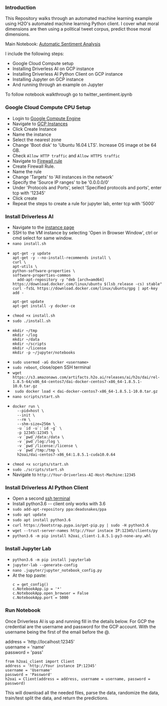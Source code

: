 ### Introduction
This Repository walks through an automated machine learning example using H2O's automated machine learning Python client. I cover what moral dimensions are then using a political tweet corpus, predict those moral dimensions.

Main Notebook: [Automatic Sentiment Analysis](https://github.com/blazecolby/Automated-Machine-Learning-Ethical-Dimensions/blob/master/twitter_sentiment.ipynb)

I include the following steps:
- Google Cloud Compute setup
- Installing Driverless AI on GCP instance
- Installing Driverless AI Python Client on GCP instance
- Installing Jupyter on GCP instance
- And running through an example on Jupyter

To follow notebook walkthrough go to twitter_sentiment.ipynb


### Google Cloud Compute CPU Setup
- Login to [Google Compute Engine](https://console.cloud.google.com)
- Navigate to [GCP Instances](https://console.cloud.google.com/compute/instances)
- Click Create Instance
- Name the instance
- Select the nearest zone
- Change 'Boot disk' to 'Ubuntu 16.04 LTS'. Increase OS image ot be 64 GB.
- Check `Allow HTTP traffic` and `Allow HTTPS traffic`
- Navigate to [Firewall rule](https://console.cloud.google.com/networking/firewalls/)
- Create Firewall Rule.
- Name the rule
- Change 'Targets' to 'All instances in the network'
- Specify the 'Source IP ranges' to be '0.0.0.0/0'
- Under 'Protocols and Ports', select 'Specified protocols and ports', enter tcp with '12345'
- Click create
- Repeat the steps to create a rule for jupyter lab, enter tcp with '5000'

### Install Driverless AI
- Navigate to the [instance page](https://console.cloud.google.com/compute/instances)
- SSH to the VM instance by selecting 'Open in Browser Window', ctrl or cmd select for same window.
- ```nano install.sh```
- ```
  apt-get -y update
  apt-get -y --no-install-recommends install \
  curl \
  apt-utils \
  python-software-properties \
  software-properties-common
    add-apt-repository -y "deb [arch=amd64] https://download.docker.com/linux/ubuntu $(lsb_release -cs) stable"
  curl -fsSL https://download.docker.com/linux/ubuntu/gpg | apt-key add -

  apt-get update
  apt-get install -y docker-ce
  ```
- ```chmod +x install.sh```
- ```sudo ./install.sh```
- ```
  mkdir ~/tmp
  mkdir ~/log
  mkdir ~/data
  mkdir ~/scripts
  mkdir ~/license
  mkdir -p ~/jupyter/notebooks
  ```
- ```sudo usermod -aG docker <username>```
- ```sudo reboot```, close/open SSH terminal
- ```wget https://s3.amazonaws.com/artifacts.h2o.ai/releases/ai/h2o/dai/rel-1.8.5-64/x86_64-centos7/dai-docker-centos7-x86_64-1.8.5.1-10.0.tar.gz```
- ``` sudo docker load < dai-docker-centos7-x86_64-1.8.5.1-10.0.tar.gz```
- ```nano scripts/start.sh```
- ```
  docker run \
    --pid=host \
    --init \
    --rm \
    --shm-size=256m \
    -u `id -u`:`id -g` \
    -p 12345:12345 \
    -v `pwd`/data:/data \
    -v `pwd`/log:/log \
    -v `pwd`/license:/license \
    -v `pwd`/tmp:/tmp \
    h2oai/dai-centos7-x86_64:1.8.5.1-cuda10.0.64
  ```
- ```chmod +x scripts/start.sh```
- ```sudo ./scripts/start.sh```
- Navigate to ```http://Your-Driverless-AI-Host-Machine:12345```

### Install Driverless AI Python Client
- Open a second [ssh terminal](https://console.cloud.google.com/compute/instances) 
- Install python3.6 -- client only works with 3.6
- ```sudo add-apt-repository ppa:deadsnakes/ppa```
- ```sudo apt update```
- ```sudo apt install python3.6```
- ```curl https://bootstrap.pypa.io/get-pip.py | sudo -H python3.6```
- ```wget --trust-server-names http://Your instace IP:12345/clients/py```
- ```python3.6 -m pip install h2oai_client-1.8.5.1-py3-none-any.whl```

### Install Jupyter Lab
- ```python3.6 -m pip install jupyterlab```
- ```jupyter-lab --generate-config```
- ```nano .jupyter/jupyter_notebook_config.py```
- At the top paste:
  ```
  c = get_config()
  c.NotebookApp.ip = '*'
  c.NotebookApp.open_browser = False
  c.NotebookApp.port = 5000
  ```
  
### Run Notebook
Once Driverless AI is up and running fill in the details below. For GCP the credential are the username and password for the GCP account. With the username being the first of the email before the @.

address = 'http://localhost:12345' <br>
username = 'name' <br>
password = 'pass'
```
from h2oai_client import Client
address = 'http://Your instance IP:12345'
username = 'Username'
password = 'Password'
h2oai = Client(address = address, username = username, password = password)
```
This will download all the needed files, parse the data, randomize the data, train/test split the data, and return the predictions. 
